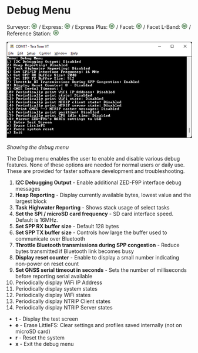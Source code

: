 # Debug Menu

Surveyor: ![Feature Supported](img/Icons/GreenDot.png) / Express: ![Feature Supported](img/Icons/GreenDot.png) / Express Plus: ![Feature Supported](img/Icons/GreenDot.png) / Facet: ![Feature Supported](img/Icons/GreenDot.png) / Facet L-Band: ![Feature Supported](img/Icons/GreenDot.png) / Reference Station: ![Feature Supported](img/Icons/GreenDot.png)


![System Debug Menu](img/Terminal/SparkFun%20RTK%20Debug%20Menu.png)

*Showing the debug menu*

The Debug menu enables the user to enable and disable various debug features. None of these options are needed for normal users or daily use. These are provided for faster software development and troubleshooting.

1. **I2C Debugging Output** - Enable additional ZED-F9P interface debug messages
2. **Heap Reporting** - Display currently available bytes, lowest value and the largest block
3. **Task Highwater Reporting** - Shows stack usage of select tasks
4. **Set the SPI / microSD card frequency** - SD card interface speed. Default is 16MHz. 
5. **Set SPP RX buffer size** - Default 128 bytes
6. **Set SPP TX buffer size** - Controls how large the buffer used to communicate over Bluetooth
7. **Throttle Bluetooth transmissions during SPP congestion** - Reduce bytes transmitted if Bluetooth link becomes busy
8. **Display reset counter** - Enable to display a small number indicating non-power on reset count
9. **Set GNSS serial timeout in seconds** - Sets the number of milliseconds before reporting serial available
10. Periodically display WiFi IP Address
11. Periodically display system states
12. Periodically display WiFi states
13. Periodically display NTRIP Client states
14. Periodically display NTRIP Server states

* **t** - Display the test screen
* **e** - Erase LittleFS: Clear settings and profiles saved internally (not on microSD card)
* **r** - Reset the system
* **x** - Exit the debug menu
